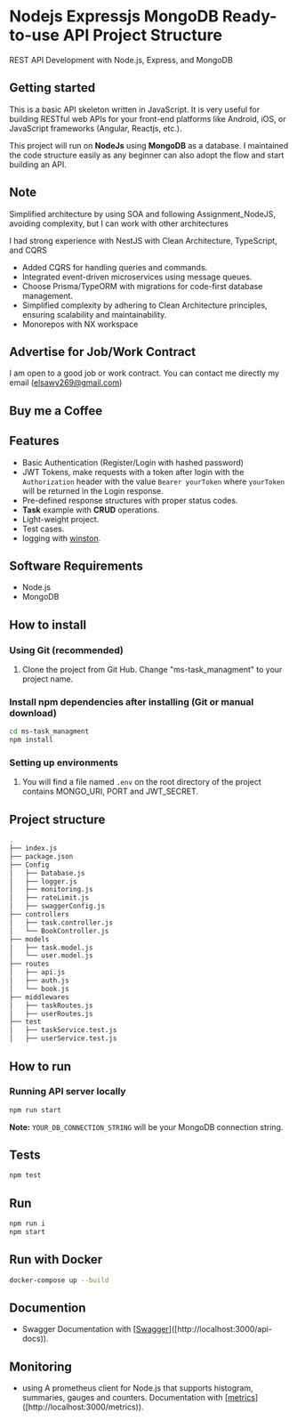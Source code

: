 # Nodejs Expressjs MongoDB Ready-to-use API Project Structure

 
REST API Development with Node.js, Express, and MongoDB

## Getting started

This is a basic API skeleton written in JavaScript. It is very useful for building RESTful web APIs for your front-end platforms like Android, iOS, or JavaScript frameworks (Angular, Reactjs, etc.).

This project will run on **NodeJs** using **MongoDB** as a database. I maintained the code structure easily as any beginner can also adopt the flow and start building an API. 

## Note 
Simplified architecture by using SOA and following Assignment_NodeJS, avoiding complexity, but I can work with other architectures

I  had strong experience with NestJS with Clean Architecture, TypeScript, and CQRS

- Added CQRS for handling queries and commands.
- Integrated event-driven microservices using message queues.
- Choose Prisma/TypeORM with migrations for code-first database management.
- Simplified complexity by adhering to Clean Architecture principles, ensuring scalability and maintainability.
- Monorepos with NX workspace



## Advertise for Job/Work Contract

I am open to a good job or work contract. You can contact me directly my email ([elsawy269@gmail.com](mailto:elsawy269@gmail.com "elsawy269@gmail.com")) 

## Buy me a Coffee

 
## Features

- Basic Authentication (Register/Login with hashed password)
- JWT Tokens, make requests with a token after login with the `Authorization` header with the value `Bearer yourToken` where `yourToken` will be returned in the Login response.
- Pre-defined response structures with proper status codes.
- **Task** example with **CRUD** operations.
- Light-weight project.
- Test cases.
- logging  with [winston]([https://eslint.org/](https://www.npmjs.com/package/winston)).
 

## Software Requirements

- Node.js 
- MongoDB 

## How to install

### Using Git (recommended)

1.  Clone the project from Git Hub. Change "ms-task_managment" to your project name.


### Install npm dependencies after installing (Git or manual download)

```bash
cd ms-task_managment
npm install
```

### Setting up environments

1.  You will find a file named `.env` on the root directory of the project contains MONGO_URI, PORT and JWT_SECRET.


## Project structure

```sh
.
├── index.js
├── package.json
├── Config
│   ├── Database.js
│   ├── logger.js
│   ├── monitoring.js
│   ├── rateLimit.js
│   ├── swaggerConfig.js
├── controllers
│   ├── task.controller.js
│   └── BookController.js
├── models
│   ├── task.model.js
│   └── user.model.js
├── routes
│   ├── api.js
│   ├── auth.js
│   └── book.js
├── middlewares
│   ├── taskRoutes.js
│   ├── userRoutes.js
├── test
│   ├── taskService.test.js
│   ├── userService.test.js
```

## How to run

### Running API server locally 

```bash
npm run start
```

**Note:** `YOUR_DB_CONNECTION_STRING` will be your MongoDB connection string.
  
## Tests

```bash
npm test
```
##  Run 

```bash
npm run i 
npm start
```
 
##  Run with Docker 

```bash
docker-compose up --build
```
 
## Documention 
-  Swagger Documentation  with [[Swagger](http://localhost:3000/api-docs)]([http://localhost:3000/api-docs)).

## Monitoring 
- using A prometheus client for Node.js that supports histogram, summaries, gauges and counters. Documentation  with [[metrics](http://localhost:3000/metrics)]([http://localhost:3000/metrics)).
